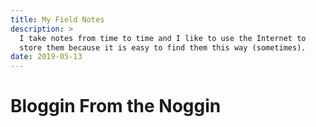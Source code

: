 ```yaml
---
title: My Field Notes
description: >
  I take notes from time to time and I like to use the Internet to
  store them because it is easy to find them this way (sometimes).
date: 2019-05-13
---
```


# Bloggin From the Noggin

